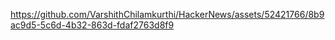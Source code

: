 https://github.com/VarshithChilamkurthi/HackerNews/assets/52421766/8b9ac9d5-5c6d-4b32-863d-fdaf2763d8f9
